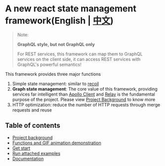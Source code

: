 # A new react state management framework(English | [中文](./README_zh_CN.md))

> Note:
>
> **GraphQL style, but not GraphQL only**
>
> For REST services, this framework can map them to GraphQL services on the client side, it can access REST services with GraphQL's powerful semantics!

This framework provides three major functions
1. Simple state management: similar to [recoil](https://github.com/facebookexperimental/Recoil)
2. **Graph state management**: The core value of this framework, providing services far intelligent than [Apollo Client](https://github.com/apollographql/apollo-client) and [Relay](https://github.com/facebook/relay) is the fundamental purpose of the project. Please view [Project Background](./site/background.md) to know more
3. HTTP optimization: reduce the number of HTTP requests through merge requests and reuse

## Table of contents
- [Project background](./site/background.md)
- [Functions and GIF animation demonstration](./site/function-and-gif.md)
- [Get start](./site/get-start.md)
- [Run attached examples](./site/run-demo.md)
- [Documentation](./doc/README.md)
